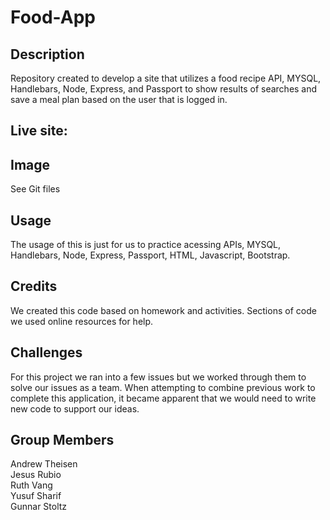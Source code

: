 # Food-App

## Description

Repository created to develop a site that utilizes a food recipe API, MYSQL, Handlebars, Node, Express, and Passport to show results of searches and save a meal plan based on the user that is logged in.

## Live site:

## Image

See Git files

## Usage

The usage of this is just for us to practice acessing APIs, MYSQL, Handlebars, Node, Express, Passport, HTML, Javascript, Bootstrap.

## Credits

We created this code based on homework and activities. Sections of code we used online resources for help.

## Challenges

For this project we ran into a few issues but we worked through them to solve our issues as a team. When attempting to combine previous work to complete this application, it became apparent that we would need to write new code to support our ideas.

## Group Members

Andrew Theisen \
Jesus Rubio \
Ruth Vang \
Yusuf Sharif \
Gunnar Stoltz
